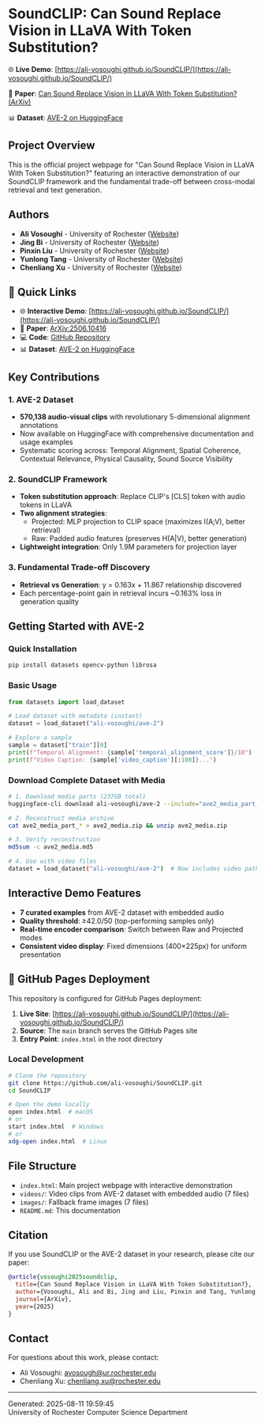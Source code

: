 # SoundCLIP: Can Sound Replace Vision in LLaVA With Token Substitution?

🌐 **Live Demo**: [https://ali-vosoughi.github.io/SoundCLIP/](https://ali-vosoughi.github.io/SoundCLIP/)

📄 **Paper**: [Can Sound Replace Vision in LLaVA With Token Substitution? (ArXiv)](https://arxiv.org/abs/2506.10416)

📊 **Dataset**: [AVE-2 on HuggingFace](https://huggingface.co/datasets/ali-vosoughi/ave-2)

## Project Overview
This is the official project webpage for "Can Sound Replace Vision in LLaVA With Token Substitution?" featuring an interactive demonstration of our SoundCLIP framework and the fundamental trade-off between cross-modal retrieval and text generation.

## Authors
- **Ali Vosoughi** - University of Rochester ([Website](https://alivosoughi.com/))
- **Jing Bi** - University of Rochester ([Website](https://jing.vision/))
- **Pinxin Liu** - University of Rochester ([Website](https://andypinxinliu.github.io/))
- **Yunlong Tang** - University of Rochester ([Website](https://yunlong10.github.io/))
- **Chenliang Xu** - University of Rochester ([Website](https://www.cs.rochester.edu/~cxu22/index.html))

## 🔗 Quick Links
- 🌐 **Interactive Demo**: [https://ali-vosoughi.github.io/SoundCLIP/](https://ali-vosoughi.github.io/SoundCLIP/)
- 📄 **Paper**: [ArXiv:2506.10416](https://arxiv.org/abs/2506.10416)
- 💻 **Code**: [GitHub Repository](https://github.com/ali-vosoughi/SoundCLIP)
- 📊 **Dataset**: [AVE-2 on HuggingFace](https://huggingface.co/datasets/ali-vosoughi/ave-2)

## Key Contributions

### 1. AVE-2 Dataset
- **570,138 audio-visual clips** with revolutionary 5-dimensional alignment annotations
- Now available on HuggingFace with comprehensive documentation and usage examples
- Systematic scoring across: Temporal Alignment, Spatial Coherence, Contextual Relevance, Physical Causality, Sound Source Visibility

### 2. SoundCLIP Framework  
- **Token substitution approach**: Replace CLIP's [CLS] token with audio tokens in LLaVA
- **Two alignment strategies**: 
  - Projected: MLP projection to CLIP space (maximizes I(A;V), better retrieval)
  - Raw: Padded audio features (preserves H(A|V), better generation)
- **Lightweight integration**: Only 1.9M parameters for projection layer

### 3. Fundamental Trade-off Discovery
- **Retrieval vs Generation**: y = 0.163x + 11.867 relationship discovered
- Each percentage-point gain in retrieval incurs ~0.163% loss in generation quality

## Getting Started with AVE-2

### Quick Installation
```bash
pip install datasets opencv-python librosa
```

### Basic Usage
```python
from datasets import load_dataset

# Load dataset with metadata (instant)
dataset = load_dataset("ali-vosoughi/ave-2")

# Explore a sample
sample = dataset["train"][0]
print(f"Temporal Alignment: {sample['temporal_alignment_score']}/10")
print(f"Video Caption: {sample['video_caption'][:100]}...")
```

### Download Complete Dataset with Media
```bash
# 1. Download media parts (237GB total)
huggingface-cli download ali-vosoughi/ave-2 --include="ave2_media_part_*" --local-dir ./

# 2. Reconstruct media archive
cat ave2_media_part_* > ave2_media.zip && unzip ave2_media.zip

# 3. Verify reconstruction
md5sum -c ave2_media.md5

# 4. Use with video files
dataset = load_dataset("ali-vosoughi/ave-2")  # Now includes video paths!
```

## Interactive Demo Features
- **7 curated examples** from AVE-2 dataset with embedded audio
- **Quality threshold**: ≥42.0/50 (top-performing samples only)
- **Real-time encoder comparison**: Switch between Raw and Projected modes
- **Consistent video display**: Fixed dimensions (400×225px) for uniform presentation

## 🚀 GitHub Pages Deployment

This repository is configured for GitHub Pages deployment:

1. **Live Site**: [https://ali-vosoughi.github.io/SoundCLIP/](https://ali-vosoughi.github.io/SoundCLIP/)
2. **Source**: The `main` branch serves the GitHub Pages site
3. **Entry Point**: `index.html` in the root directory

### Local Development
```bash
# Clone the repository
git clone https://github.com/ali-vosoughi/SoundCLIP.git
cd SoundCLIP

# Open the demo locally
open index.html  # macOS
# or
start index.html  # Windows
# or
xdg-open index.html  # Linux
```

## File Structure
- `index.html`: Main project webpage with interactive demonstration
- `videos/`: Video clips from AVE-2 dataset with embedded audio (7 files)
- `images/`: Fallback frame images (7 files)
- `README.md`: This documentation

## Citation
If you use SoundCLIP or the AVE-2 dataset in your research, please cite our paper:

```bibtex
@article{vosoughi2025soundclip,
  title={Can Sound Replace Vision in LLaVA With Token Substitution?},
  author={Vosoughi, Ali and Bi, Jing and Liu, Pinxin and Tang, Yunlong and Xu, Chenliang},
  journal={ArXiv},
  year={2025}
}
```

## Contact
For questions about this work, please contact:
- Ali Vosoughi: [avosough@ur.rochester.edu](mailto:avosough@ur.rochester.edu)
- Chenliang Xu: [chenliang.xu@rochester.edu](mailto:chenliang.xu@rochester.edu)

---
Generated: 2025-08-11 19:59:45  
University of Rochester Computer Science Department
